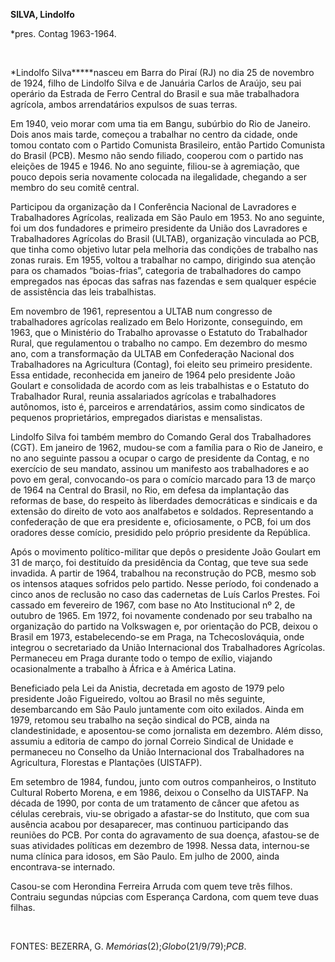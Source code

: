 **SILVA, Lindolfo**

\*pres. Contag 1963-1964.

 

*Lindolfo Silva*****nasceu em Barra do Piraí (RJ) no dia 25 de novembro
de 1924, filho de Lindolfo Silva e de Januária Carlos de Araújo, seu pai
operário da Estrada de Ferro Central do Brasil e sua mãe trabalhadora
agrícola, ambos arrendatários expulsos de suas terras.

Em 1940, veio morar com uma tia em Bangu, subúrbio do Rio de Janeiro.
Dois anos mais tarde, começou a trabalhar no centro da cidade, onde
tomou contato com o Partido Comunista Brasileiro, então Partido
Comunista do Brasil (PCB). Mesmo não sendo filiado, cooperou com o
partido nas eleições de 1945 e 1946. No ano seguinte, filiou-se à
agremiação, que pouco depois seria novamente colocada na ilegalidade,
chegando a ser membro do seu comitê central.

Participou da organização da I Conferência Nacional de Lavradores e
Trabalhadores Agrícolas, realizada em São Paulo em 1953. No ano
seguinte, foi um dos fundadores e primeiro presidente da União dos
Lavradores e Trabalhadores Agrícolas do Brasil (ULTAB), organização
vinculada ao PCB, que tinha como objetivo lutar pela melhoria das
condições de trabalho nas zonas rurais. Em 1955, voltou a trabalhar no
campo, dirigindo sua atenção para os chamados “boias-frias”, categoria
de trabalhadores do campo empregados nas épocas das safras nas fazendas
e sem qualquer espécie de assistência das leis trabalhistas.

Em novembro de 1961, representou a ULTAB num congresso de trabalhadores
agrícolas realizado em Belo Horizonte, conseguindo, em 1963, que o
Ministério do Trabalho aprovasse o Estatuto do Trabalhador Rural, que
regulamentou o trabalho no campo. Em dezembro do mesmo ano, com a
transformação da ULTAB em Confederação Nacional dos Trabalhadores na
Agricultura (Contag), foi eleito seu primeiro presidente. Essa entidade,
reconhecida em janeiro de 1964 pelo presidente João Goulart e
consolidada de acordo com as leis trabalhistas e o Estatuto do
Trabalhador Rural, reunia assalariados agrícolas e trabalhadores
autônomos, isto é, parceiros e arrendatários, assim como sindicatos de
pequenos proprietários, empregados diaristas e mensalistas.

Lindolfo Silva foi também membro do Comando Geral dos Trabalhadores
(CGT). Em janeiro de 1962, mudou-se com a família para o Rio de Janeiro,
e no ano seguinte passou a ocupar o cargo de presidente da Contag, e no
exercício de seu mandato, assinou um manifesto aos trabalhadores e ao
povo em geral, convocando-os para o comício marcado para 13 de março de
1964 na Central do Brasil, no Rio, em defesa da implantação das reformas
de base, do respeito às liberdades democráticas e sindicais e da
extensão do direito de voto aos analfabetos e soldados. Representando a
confederação de que era presidente e, oficiosamente, o PCB, foi um dos
oradores desse comício, presidido pelo próprio presidente da República.

Após o movimento político-militar que depôs o presidente João Goulart em
31 de março, foi destituído da presidência da Contag, que teve sua sede
invadida. A partir de 1964, trabalhou na reconstrução do PCB, mesmo sob
os intensos ataques sofridos pelo partido. Nesse período, foi condenado
a cinco anos de reclusão no caso das cadernetas de Luís Carlos Prestes.
Foi cassado em fevereiro de 1967, com base no Ato Institucional nº 2, de
outubro de 1965. Em 1972, foi novamente condenado por seu trabalho na
organização do partido na Volkswagen e, por orientação do PCB, deixou o
Brasil em 1973, estabelecendo-se em Praga, na Tchecoslováquia, onde
integrou o secretariado da União Internacional dos Trabalhadores
Agrícolas. Permaneceu em Praga durante todo o tempo de exílio, viajando
ocasionalmente a trabalho à África e à América Latina.

Beneficiado pela Lei da Anistia, decretada em agosto de 1979 pelo
presidente João Figueiredo, voltou ao Brasil no mês seguinte,
desembarcando em São Paulo juntamente com oito exilados. Ainda em 1979,
retomou seu trabalho na seção sindical do PCB, ainda na clandestinidade,
e aposentou-se como jornalista em dezembro. Além disso, assumiu a
editoria de campo do jornal Correio Sindical de Unidade e permaneceu no
Conselho da União Internacional dos Trabalhadores na Agricultura,
Florestas e Plantações (UISTAFP).

Em setembro de 1984, fundou, junto com outros companheiros, o Instituto
Cultural Roberto Morena, e em 1986, deixou o Conselho da UISTAFP. Na
década de 1990, por conta de um tratamento de câncer que afetou as
células cerebrais, viu-se obrigado a afastar-se do Instituto, que com
sua ausência acabou por desaparecer, mas continuou participando das
reuniões do PCB. Por conta do agravamento de sua doença, afastou-se de
suas atividades políticas em dezembro de 1998. Nessa data, internou-se
numa clínica para idosos, em São Paulo. Em julho de 2000, ainda
encontrava-se internado.

Casou-se com Herondina Ferreira Arruda com quem teve três filhos.
Contraiu segundas núpcias com Esperança Cardona, com quem teve duas
filhas.

 

FONTES: BEZERRA, G. *Memórias*(2);*Globo*(21/9/79);*PCB*.

 
